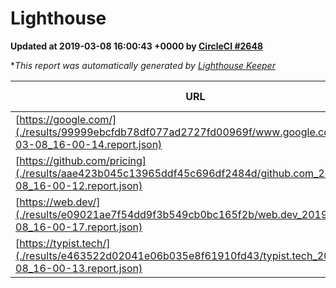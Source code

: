 
# Lighthouse

**Updated at 2019-03-08 16:00:43 +0000 by [CircleCI #2648](https://circleci.com/gh/ItinerisLtd/lighthouse-keeper-example/2648)**

**This report was automatically generated by [Lighthouse Keeper](https://github.com/itinerisltd/lighthouse-keeper)*

| URL | Performance | Accessibility | Best Practices | SEO | PWA | Updated At |
| --- | --- | --- | --- | --- | --- | --- |
| [https://google.com/](./results/99999ebcfdb78df077ad2727fd00969f/www.google.com_2019-03-08_16-00-14.report.json) | 0.94 | 0.71 | 0.93 | 0.82 | 0.58 | 2019-03-08T16:00:14.291Z |
| [https://github.com/pricing](./results/aae423b045c13965ddf45c696df2484d/github.com_2019-03-08_16-00-12.report.json) | 0.8 | 0.89 | 0.93 | 0.91 | 0.58 | 2019-03-08T16:00:12.997Z |
| [https://web.dev/](./results/e09021ae7f54dd9f3b549cb0bc165f2b/web.dev_2019-03-08_16-00-17.report.json) | 0.93 | 0.93 | 0.93 | 0.87 | 1 | 2019-03-08T16:00:17.099Z |
| [https://typist.tech/](./results/e463522d02041e06b035e8f61910fd43/typist.tech_2019-03-08_16-00-13.report.json) | 1 |  |  |  |  | 2019-03-08T16:00:13.567Z |
